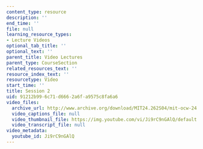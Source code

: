 ```yaml
---
content_type: resource
description: ''
end_time: ''
file: null
learning_resource_types:
- Lecture Videos
optional_tab_title: ''
optional_text: ''
parent_title: Video Lectures
parent_type: CourseSection
related_resources_text: ''
resource_index_text: ''
resourcetype: Video
start_time: ''
title: Session 2
uid: 91212b99-6c71-d666-2a6f-a9575c8fa6a6
video_files:
  archive_url: http://www.archive.org/download/MIT24.262S04/mit-ocw-24.262-singer-08feb2004-220k.mp4
  video_captions_file: null
  video_thumbnail_file: https://img.youtube.com/vi/Ji9rC9nGAlQ/default.jpg
  video_transcript_file: null
video_metadata:
  youtube_id: Ji9rC9nGAlQ
---
```

